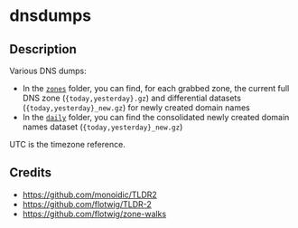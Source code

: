 dnsdumps
========

Description
-----------
Various DNS dumps: 
* In the [`zones`](https://github.com/maaaaz/dnsdumps/tree/main/zones) folder, you can find, for each grabbed zone, the current full DNS zone (`{today,yesterday}.gz`) and differential datasets (`{today,yesterday}_new.gz`) for newly created domain names
* In the [`daily`](https://github.com/maaaaz/dnsdumps/tree/main/daily) folder, you can find the consolidated newly created domain names dataset (`{today,yesterday}_new.gz`)

UTC is the timezone reference.


Credits
-------
* https://github.com/monoidic/TLDR2
* https://github.com/flotwig/TLDR-2
* https://github.com/flotwig/zone-walks